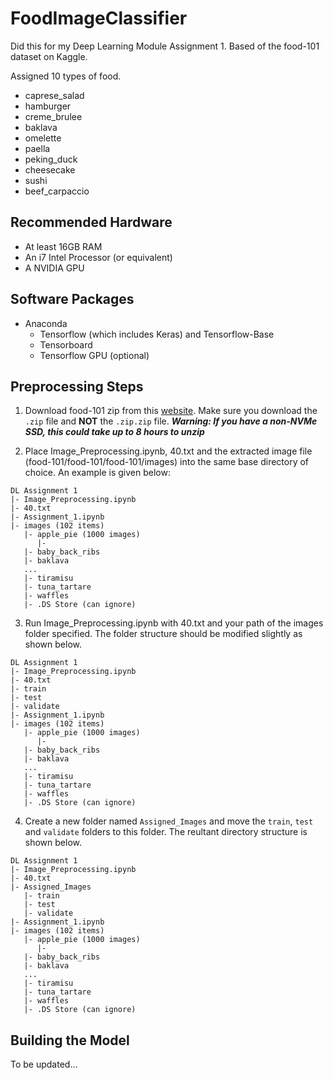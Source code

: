 # FoodImageClassifier
Did this for my Deep Learning Module Assignment 1. Based of the food-101 dataset on Kaggle.

Assigned 10 types of food.
* caprese_salad
* hamburger
* creme_brulee
* baklava
* omelette
* paella
* peking_duck
* cheesecake
* sushi
* beef_carpaccio

## Recommended Hardware
* At least 16GB RAM
* An i7 Intel Processor (or equivalent)
* A NVIDIA GPU

## Software Packages
* Anaconda
   * Tensorflow (which includes Keras) and Tensorflow-Base
   * Tensorboard
   * Tensorflow GPU (optional)


## Preprocessing Steps
1) Download food-101 zip from this [website](https://www.kaggle.com/dansbecker/food-101). Make sure you download the `.zip` file and **NOT** the `.zip.zip` file. 
***Warning: If you have a non-NVMe SSD, this could take up to 8 hours to unzip***

2) Place Image_Preprocessing.ipynb, 40.txt and the extracted image file (food-101/food-101/food-101/images) into the same base directory of choice. An example is given below:

```
DL Assignment 1
|- Image_Preprocessing.ipynb
|- 40.txt
|- Assignment_1.ipynb
|- images (102 items)
   |- apple_pie (1000 images)
      |-
   |- baby_back_ribs
   |- baklava
   ...
   |- tiramisu
   |- tuna_tartare
   |- waffles
   |- .DS Store (can ignore)
```
3) Run Image_Preprocessing.ipynb with 40.txt and your path of the images folder specified. The folder structure should be modified slightly
as shown below.
```
DL Assignment 1
|- Image_Preprocessing.ipynb
|- 40.txt
|- train
|- test
|- validate
|- Assignment_1.ipynb
|- images (102 items)
   |- apple_pie (1000 images)
      |-
   |- baby_back_ribs
   |- baklava
   ...
   |- tiramisu
   |- tuna_tartare
   |- waffles
   |- .DS Store (can ignore)
```

4) Create a new folder named `Assigned_Images` and move the `train`, `test` and `validate` folders to this folder. The reultant directory structure is shown below.
```
DL Assignment 1
|- Image_Preprocessing.ipynb
|- 40.txt
|- Assigned_Images
   |- train
   |- test
   |- validate
|- Assignment_1.ipynb
|- images (102 items)
   |- apple_pie (1000 images)
      |-
   |- baby_back_ribs
   |- baklava
   ...
   |- tiramisu
   |- tuna_tartare
   |- waffles
   |- .DS Store (can ignore)
```

## Building the Model
To be updated...
